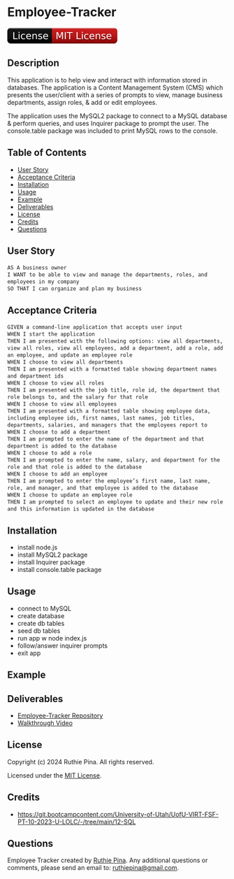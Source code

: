 # Employee-Tracker

![License Badge](./assets/badge.svg)

## Description

This application is to help view and interact with information stored in databases. The application is a Content Management System (CMS)
which presents the user/client with a series of prompts to view, manage business departments, assign roles, & add or edit employees.

The application uses the MySQL2 package to connect to a MySQL database & perform queries, and uses Inquirer package to prompt the user. The
console.table package was included to print MySQL rows to the console.

## Table of Contents

- [User Story](#user-story)
- [Acceptance Criteria](#acceptance-criteria) 
- [Installation](#installation) 
- [Usage](#usage) 
- [Example](#example) 
- [Deliverables](#deliverables) 
- [License](#license) 
- [Credits](#credits) 
- [Questions](#questions)

## User Story

```
AS A business owner
I WANT to be able to view and manage the departments, roles, and employees in my company
SO THAT I can organize and plan my business
```

## Acceptance Criteria

```
GIVEN a command-line application that accepts user input
WHEN I start the application
THEN I am presented with the following options: view all departments, view all roles, view all employees, add a department, add a role, add an employee, and update an employee role
WHEN I choose to view all departments
THEN I am presented with a formatted table showing department names and department ids
WHEN I choose to view all roles
THEN I am presented with the job title, role id, the department that role belongs to, and the salary for that role
WHEN I choose to view all employees
THEN I am presented with a formatted table showing employee data, including employee ids, first names, last names, job titles, departments, salaries, and managers that the employees report to
WHEN I choose to add a department
THEN I am prompted to enter the name of the department and that department is added to the database
WHEN I choose to add a role
THEN I am prompted to enter the name, salary, and department for the role and that role is added to the database
WHEN I choose to add an employee
THEN I am prompted to enter the employee’s first name, last name, role, and manager, and that employee is added to the database
WHEN I choose to update an employee role
THEN I am prompted to select an employee to update and their new role and this information is updated in the database
```

## Installation

- install node.js
- install MySQL2 package
- install Inquirer package
- install console.table package

## Usage

- connect to MySQL
- create database
- create db tables
- seed db tables
- run app w node index.js
- follow/answer inquirer prompts
- exit app

## Example

## Deliverables

- [Employee-Tracker Repository](https://github.com/ruthiepina/Employee-Tracker)
- [Walkthrough Video]()

## License

Copyright (c) 2024 Ruthie Pina. All rights reserved.

Licensed under the [MIT License](https://choosealicense.com/licenses/mit).


## Credits

- https://git.bootcampcontent.com/University-of-Utah/UofU-VIRT-FSF-PT-10-2023-U-LOLC/-/tree/main/12-SQL


## Questions

Employee Tracker created by [Ruthie Pina](https://github.com/ruthiepina). Any additional questions or comments, please send an email to:
<ruthiepina@gmail.com>.

